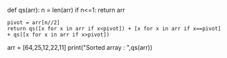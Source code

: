 def qs(arr):
    n = len(arr)
    if n<=1: 
        return arr
    
    pivot = arr[n//2]
    return qs([x for x in arr if x<pivot]) + [x for x in arr if x==pivot] + qs([x for x in arr if x>pivot])

arr = [64,25,12,22,11]
print("Sorted array : ",qs(arr))
